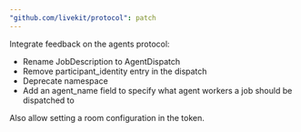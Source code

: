 ```yaml
---
"github.com/livekit/protocol": patch
---
```


Integrate feedback on the agents protocol:

- Rename JobDescription to AgentDispatch
- Remove participant_identity entry in the dispatch
- Deprecate namespace
- Add an agent_name field to specify what agent workers a job should be dispatched to

Also allow setting a room configuration in the token.
